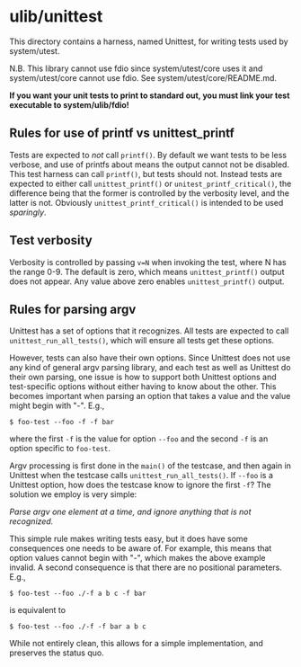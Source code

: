 # ulib/unittest

This directory contains a harness, named Unittest, for writing tests
used by system/utest.

N.B. This library cannot use fdio since system/utest/core uses it
and system/utest/core cannot use fdio. See system/utest/core/README.md.

**If you want your unit tests to print to standard out, you must link your
test executable to system/ulib/fdio!**

## Rules for use of printf vs unittest_printf

Tests are expected to *not* call `printf()`. By default we want tests
to be less verbose, and use of printfs about means the output cannot
not be disabled. This test harness can call `printf()`, but tests should not.
Instead tests are expected to either call `unittest_printf()` or
`unitest_printf_critical()`, the difference being that the former is
controlled by the verbosity level, and the latter is not.
Obviously `unittest_printf_critical()` is intended to be used *sparingly*.

## Test verbosity

Verbosity is controlled by passing `v=N` when invoking the test,
where N has the range 0-9. The default is zero, which means
`unittest_printf()` output does not appear. Any value above zero enables
`unittest_printf()` output.

## Rules for parsing argv

Unittest has a set of options that it recognizes.
All tests are expected to call `unittest_run_all_tests()`,
which will ensure all tests get these options.

However, tests can also have their own options. Since Unittest does not
use any kind of general argv parsing library, and each test as well as
Unittest do their own parsing, one issue is how to support both Unittest
options and test-specific options without either having to know about the
other. This becomes important when parsing an option that takes a value and
the value might begin with "-". E.g.,

```
$ foo-test --foo -f -f bar
```

where the first `-f` is the value for option `--foo`
and the second `-f` is an option specific to `foo-test`.

Argv processing is first done in the `main()` of the testcase, and
then again in Unittest when the testcase calls `unittest_run_all_tests()`.
If `--foo` is a Unittest option, how does the testcase know to
ignore the first `-f`? The solution we employ is very simple:

*Parse argv one element at a time,*
*and ignore anything that is not recognized.*

This simple rule makes writing tests easy, but it does have some consequences
one needs to be aware of. For example, this means that option values cannot
begin with "-", which makes the above example invalid.
A second consequence is that there are no positional parameters.
E.g.,

```
$ foo-test --foo ./-f a b c -f bar
```
is equivalent to
```
$ foo-test --foo ./-f -f bar a b c
```

While not entirely clean, this allows for a simple implementation,
and preserves the status quo.
